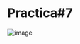 # Practica#7
![image](https://github.com/Francisco890890/Practica7/assets/147675133/eb66ccb5-233c-4df9-bca9-191704a653d1)
